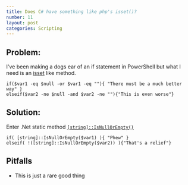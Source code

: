 ```yaml
---
title: Does C# have something like php's isset()?
number: 11
layout: post
categories: Scripting
---
```


## Problem:
I've been making a dogs ear of an if statement in PowerShell but what I need is an [isset](http://php.net/manual/en/function.isset.php) like method.

    if($var1 -eq $null -or $var1 -eq ""){ "There must be a much better way" }
    elseif($var2 -ne $null -and $var2 -ne ""){"This is even worse"}


## Solution:
Enter .Net static method [`[string]::IsNullOrEmpty()`](https://msdn.microsoft.com/en-us/library/system.string.isnullorempty(v=vs.110).aspx)

    if( [string]::IsNullOrEmpty($var1) ){ "Phew" }
    elseif( !([string]::IsNullOrEmpty($var2)) ){"That's a relief"}


## Pitfalls

  - This is just a rare good thing
